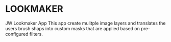 # LOOKMAKER
JW Lookmaker App
This app create mulitple image layers and translates the users brush shaps into custom masks that are applied based on pre-configured filters.
